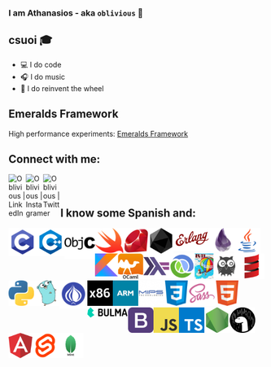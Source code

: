 ### I am Athanasios - aka `oblivious` 👋

## csuoi 🎓
- 💻 I do code
- 🎧 I do music
- 🤔 I do reinvent the wheel

## Emeralds Framework
High performance experiments:
<a href="https://github.com/Oblivious-Oblivious/Emeralds">Emeralds Framework</a>

## Connect with me:

[<img align="left" alt="Oblivious | LinkedIn" width="34px" src="https://cdn.jsdelivr.net/npm/simple-icons@v3/icons/linkedin.svg" />][linkedin]
[<img align="left" alt="Oblivious | Instagram" width="34px" src="https://cdn.jsdelivr.net/npm/simple-icons@v3/icons/instagram.svg" />][instagram]
[<img align="left" alt="Oblivious | Twitter" width="34px" src="https://cdn.jsdelivr.net/npm/simple-icons@v3/icons/twitter.svg" />][twitter]

<br />
<br />

## I know some Spanish and:

<img align="left" height="55" src="https://github.com/Oblivious-Oblivious/Oblivious-Oblivious/blob/master/c.png" />
<img align="left" height="55" src="https://github.com/Oblivious-Oblivious/Oblivious-Oblivious/blob/master/c++.png">
<img align="left" height="60" src="https://github.com/Oblivious-Oblivious/Oblivious-Oblivious/blob/master/objective_c.png" />
<img align="left" height="50" src="https://github.com/Oblivious-Oblivious/Oblivious-Oblivious/blob/master/swift.png" />
<img align="left" height="50" src="https://github.com/Oblivious-Oblivious/Oblivious-Oblivious/blob/master/ruby.png" />
<img align="left" height="50" src="https://github.com/Oblivious-Oblivious/Oblivious-Oblivious/blob/master/crystal.png" />
<img align="left" height="45" src="https://github.com/Oblivious-Oblivious/Oblivious-Oblivious/blob/master/erlang.png" />
<img align="left" height="47" src="https://github.com/Oblivious-Oblivious/Oblivious-Oblivious/blob/master/elixir.png" />
<img align="left" height="50" src="https://github.com/Oblivious-Oblivious/Oblivious-Oblivious/blob/master/java.png" />
<img align="left" height="45" src="https://github.com/Oblivious-Oblivious/Oblivious-Oblivious/blob/master/kotlin.png" />
<img height="50" src="https://github.com/Oblivious-Oblivious/Oblivious-Oblivious/blob/master/scala.png" />

<img align="left" height="50" src="https://github.com/Oblivious-Oblivious/Oblivious-Oblivious/blob/master/ocaml.png" />
<img align="left" height="50" src="https://github.com/Oblivious-Oblivious/Oblivious-Oblivious/blob/master/haskell.png" />
<img align="left" height="50" src="https://github.com/Oblivious-Oblivious/Oblivious-Oblivious/blob/master/clojure.png" />
<img align="left" height="50" src="https://github.com/Oblivious-Oblivious/Oblivious-Oblivious/blob/master/smalltalk.png" />
<img align="left" height="50" src="https://github.com/Oblivious-Oblivious/Oblivious-Oblivious/blob/master/prolog.png" />
<img align="left" height="50" src="https://github.com/Oblivious-Oblivious/Oblivious-Oblivious/blob/master/python.png" />
<img align="left" height="50" src="https://github.com/Oblivious-Oblivious/Oblivious-Oblivious/blob/master/go.png" />
<img align="left" height="55" src="https://github.com/Oblivious-Oblivious/Oblivious-Oblivious/blob/master/perl.png" />
<img align="left" height="50" src="https://github.com/Oblivious-Oblivious/Oblivious-Oblivious/blob/master/assembly.png" />
<img align="left" height="50" src="https://github.com/Oblivious-Oblivious/Oblivious-Oblivious/blob/master/arm.png" />
<img align="left" height="50" src="https://github.com/Oblivious-Oblivious/Oblivious-Oblivious/blob/master/mips.png" />
<img height="50" src="https://github.com/Oblivious-Oblivious/Oblivious-Oblivious/blob/master/html.png" />

<img align="left" height="50" src="https://github.com/Oblivious-Oblivious/Oblivious-Oblivious/blob/master/css.png" />
<img align="left" height="50" src="https://github.com/Oblivious-Oblivious/Oblivious-Oblivious/blob/master/sass.png" />
<img align="left" height="20" src="https://github.com/Oblivious-Oblivious/Oblivious-Oblivious/blob/master/bulma.png" />
<img align="left" height="50" src="https://github.com/Oblivious-Oblivious/Oblivious-Oblivious/blob/master/bootstrap.png" />
<img align="left" height="50" src="https://github.com/Oblivious-Oblivious/Oblivious-Oblivious/blob/master/javascript.png" />
<img align="left" height="50" src="https://github.com/Oblivious-Oblivious/Oblivious-Oblivious/blob/master/typescript.png" />
<img align="left" height="50" src="https://github.com/Oblivious-Oblivious/Oblivious-Oblivious/blob/master/nodejs.png" />
<img align="left" height="50" src="https://github.com/Oblivious-Oblivious/Oblivious-Oblivious/blob/master/deno.png" />
<img align="left" height="50" src="https://github.com/Oblivious-Oblivious/Oblivious-Oblivious/blob/master/angular.png" />
<img align="left" height="50" src="https://github.com/Oblivious-Oblivious/Oblivious-Oblivious/blob/master/svelte.png" />
<img height="50" src="https://github.com/Oblivious-Oblivious/Oblivious-Oblivious/blob/master/mint.png" />

<br />

[twitter]: https://www.twitter.com/itsoblivious99
[linkedin]: https://www.linkedin.com/in/thanasis-papapostolou/
[instagram]: https://www.instagram.com/thanasis_papap/

